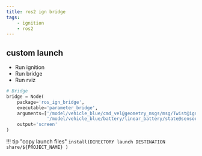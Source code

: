```yaml
---
title: ros2 ign bridge
tags:
    - ignition
    - ros2
---
```



## custom launch

- Run ignition
- Run bridge
- Run rviz


```python
# Bridge
bridge = Node(
    package='ros_ign_bridge',
    executable='parameter_bridge',
    arguments=['/model/vehicle_blue/cmd_vel@geometry_msgs/msg/Twist@ignition.msgs.Twist',
               '/model/vehicle_blue/battery/linear_battery/state@sensor_msgs/msg/BatteryState@ignition.msgs.BatteryState'],
    output='screen'
)
```

!!! tip "copy launch files"
     ```
        install(DIRECTORY
        launch
        DESTINATION share/${PROJECT_NAME}
        )
     ```